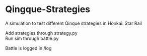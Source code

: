 # Qingque-Strategies
A simulation to test different Qinque strategies in Honkai: Star Rail <br>

Add strategies through strategy.py <br>
Run sim through battle.py <br>

Battle is logged in /log 
 
 
